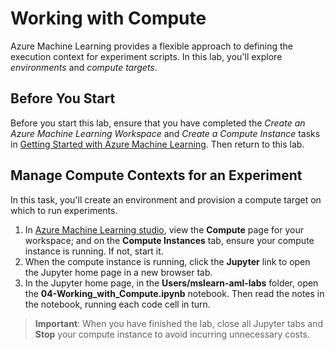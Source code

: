 # Working with Compute

Azure Machine Learning provides a flexible approach to defining the execution context for experiment scripts. In this lab, you'll explore *environments* and *compute targets*.

## Before You Start

Before you start this lab, ensure that you have completed the *Create an Azure Machine Learning Workspace* and *Create a Compute Instance* tasks in [Getting Started with Azure Machine Learning](Lab01.md). Then return to this lab.

## Manage Compute Contexts for an Experiment

In this task, you'll create an environment and provision a compute target on which to run experiments.

1. In [Azure Machine Learning studio](https://ml.azure.com), view the **Compute** page for your workspace; and on the **Compute Instances** tab, ensure your compute instance is running. If not, start it.
2. When the compute instance is running, click the **Jupyter** link to open the Jupyter home page in a new browser tab.
3. In the Jupyter home page, in the **Users/mslearn-aml-labs** folder, open the **04-Working_with_Compute.ipynb** notebook. Then read the notes in the notebook, running each code cell in turn.

> **Important**: When you have finished the lab, close all Jupyter tabs and **Stop** your compute instance to avoid incurring unnecessary costs.
